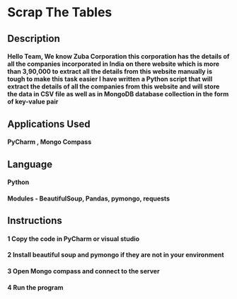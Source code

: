 # Scrap The Tables
## Description 
#### Hello Team, We know Zuba Corporation this corporation has the details of all the companies incorporated in India on there website which is more than 3,90,000 to extract all the details from this website manually is tough to make this task easier I have written a Python script that will extract the details of all the companies from this website and will store the data in CSV file as well as in MongoDB database collection in the form of key-value pair 
## Applications Used 
#### PyCharm , Mongo Compass 
## Language 
#### Python 
#### Modules - BeautifulSoup, Pandas, pymongo, requests
## Instructions
#### 1 Copy the code in PyCharm or visual studio
#### 2 Install beautiful soup and pymongo if they are not in your environment
#### 3 Open Mongo compass and connect to the server 
#### 4 Run the program 
